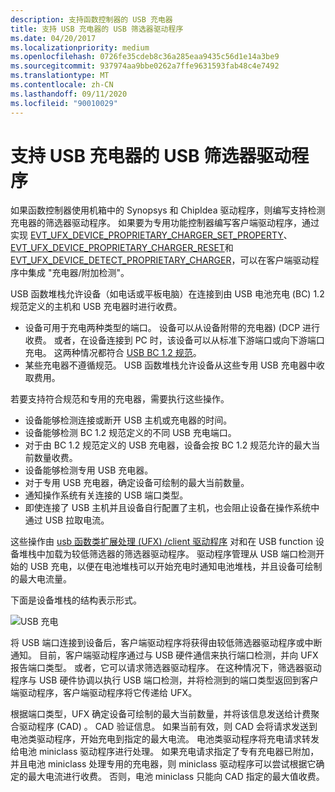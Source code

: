 ```yaml
---
description: 支持函数控制器的 USB 充电器
title: 支持 USB 充电器的 USB 筛选器驱动程序
ms.date: 04/20/2017
ms.localizationpriority: medium
ms.openlocfilehash: 0726fe35cdeb8c36a285eaa9435c56d1e14a3be9
ms.sourcegitcommit: 937974aa9bbe0262a7ffe9631593fab48c4e7492
ms.translationtype: MT
ms.contentlocale: zh-CN
ms.lasthandoff: 09/11/2020
ms.locfileid: "90010029"
---
```

# <a name="usb-filter-driver-for-supporting-usb-chargers"></a>支持 USB 充电器的 USB 筛选器驱动程序

如果函数控制器使用机箱中的 Synopsys 和 ChipIdea 驱动程序，则编写支持检测充电器的筛选器驱动程序。 如果要为专用功能控制器编写客户端驱动程序，通过实现 [EVT_UFX_DEVICE_PROPRIETARY_CHARGER_SET_PROPERTY](/windows-hardware/drivers/ddi/ufxclient/nc-ufxclient-evt_ufx_device_proprietary_charger_set_property)、 [EVT_UFX_DEVICE_PROPRIETARY_CHARGER_RESET](/windows-hardware/drivers/ddi/ufxclient/nc-ufxclient-evt_ufx_device_proprietary_charger_reset)和 [EVT_UFX_DEVICE_DETECT_PROPRIETARY_CHARGER](/windows-hardware/drivers/ddi/ufxclient/nc-ufxclient-evt_ufx_device_proprietary_charger_detect)，可以在客户端驱动程序中集成 "充电器/附加检测"。

USB 函数堆栈允许设备（如电话或平板电脑）在连接到由 USB 电池充电 (BC) 1.2 规范定义的主机和 USB 充电器时进行收费。 

- 设备可用于充电两种类型的端口。 设备可以从设备附带的充电器)  (DCP 进行收费。 或者，在设备连接到 PC 时，该设备可以从标准下游端口或向下游端口充电。 这两种情况都符合 [USB BC 1.2 规范](https://www.usb.org/developers/docs/devclass_docs/USB_Battery_Charging_1.2.pdf)。 
- 某些充电器不遵循规范。 USB 函数堆栈允许设备从这些专用 USB 充电器中收取费用。 

若要支持符合规范和专用的充电器，需要执行这些操作。 

- 设备能够检测连接或断开 USB 主机或充电器的时间。 
- 设备能够检测 BC 1.2 规范定义的不同 USB 充电端口。 
- 对于由 BC 1.2 规范定义的 USB 充电器，设备会按 BC 1.2 规范允许的最大当前数量收费。 
- 设备能够检测专用 USB 充电器。 
- 对于专用 USB 充电器，确定设备可绘制的最大当前数量。 
- 通知操作系统有关连接的 USB 端口类型。 
- 即使连接了 USB 主机并且设备自行配置了主机，也会阻止设备在操作系统中通过 USB 拉取电流。 

这些操作由 [usb 函数类扩展处理 (UFX) /client 驱动程序](developing-windows-drivers-for-usb-function-controllers.md) 对和在 USB function 设备堆栈中加载为较低筛选器的筛选器驱动程序。 驱动程序管理从 USB 端口检测开始的 USB 充电，以便在电池堆栈可以开始充电时通知电池堆栈，并且设备可绘制的最大电流量。 

下面是设备堆栈的结构表示形式。

![USB 充电](images/charger.png)

将 USB 端口连接到设备后，客户端驱动程序将获得由较低筛选器驱动程序或中断通知。 目前，客户端驱动程序通过与 USB 硬件通信来执行端口检测，并向 UFX 报告端口类型。 或者，它可以请求筛选器驱动程序。 在这种情况下，筛选器驱动程序与 USB 硬件协调以执行 USB 端口检测，并将检测到的端口类型返回到客户端驱动程序，客户端驱动程序将它传递给 UFX。 

根据端口类型，UFX 确定设备可绘制的最大当前数量，并将该信息发送给计费聚合驱动程序 (CAD) 。 CAD 验证信息。 如果当前有效，则 CAD 会将请求发送到电池类驱动程序，开始充电到指定的最大电流。 电池类驱动程序将充电请求转发给电池 miniclass 驱动程序进行处理。 如果充电请求指定了专有充电器已附加，并且电池 miniclass 处理专用的充电器，则 miniclass 驱动程序可以尝试根据它确定的最大电流进行收费。 否则，电池 miniclass 只能向 CAD 指定的最大值收费。